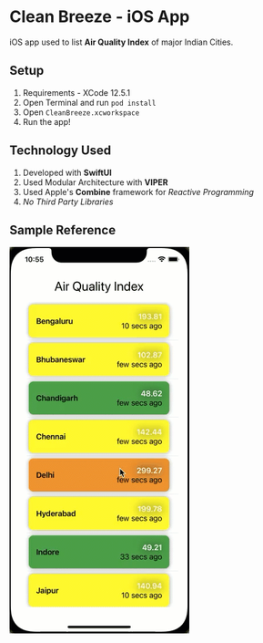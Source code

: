 # Clean Breeze - iOS App

iOS app used to list **Air Quality Index** of major Indian Cities.

## Setup

1. Requirements - XCode 12.5.1
2. Open Terminal and run ```pod install```
4. Open ```CleanBreeze.xcworkspace```
5. Run the app!
## Technology Used
1. Developed with **SwiftUI**
2. Used Modular Architecture with **VIPER** 
3. Used Apple's **Combine** framework for *Reactive Programming* 
3. *No Third Party Libraries*
## Sample Reference

![Reference](./readme/sample.gif "Clean Breeze")







